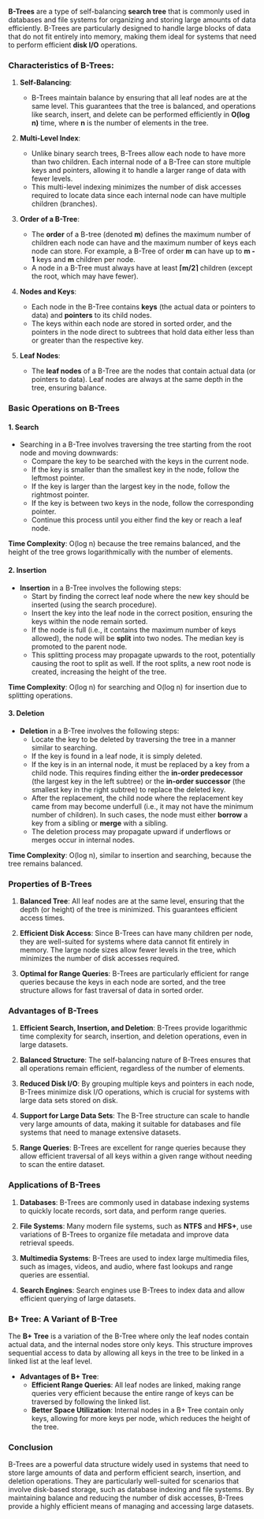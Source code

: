 **B-Trees** are a type of self-balancing **search tree** that is commonly used in databases and file systems for organizing and storing large amounts of data efficiently. B-Trees are particularly designed to handle large blocks of data that do not fit entirely into memory, making them ideal for systems that need to perform efficient **disk I/O** operations.

### Characteristics of B-Trees:
1. **Self-Balancing**:
   - B-Trees maintain balance by ensuring that all leaf nodes are at the same level. This guarantees that the tree is balanced, and operations like search, insert, and delete can be performed efficiently in **O(log n)** time, where **n** is the number of elements in the tree.

2. **Multi-Level Index**:
   - Unlike binary search trees, B-Trees allow each node to have more than two children. Each internal node of a B-Tree can store multiple keys and pointers, allowing it to handle a larger range of data with fewer levels.
   - This multi-level indexing minimizes the number of disk accesses required to locate data since each internal node can have multiple children (branches).

3. **Order of a B-Tree**:
   - The **order** of a B-tree (denoted **m**) defines the maximum number of children each node can have and the maximum number of keys each node can store. For example, a B-Tree of order **m** can have up to **m - 1** keys and **m** children per node.
   - A node in a B-Tree must always have at least **⌈m/2⌉** children (except the root, which may have fewer).

4. **Nodes and Keys**:
   - Each node in the B-Tree contains **keys** (the actual data or pointers to data) and **pointers** to its child nodes.
   - The keys within each node are stored in sorted order, and the pointers in the node direct to subtrees that hold data either less than or greater than the respective key.

5. **Leaf Nodes**:
   - The **leaf nodes** of a B-Tree are the nodes that contain actual data (or pointers to data). Leaf nodes are always at the same depth in the tree, ensuring balance.

### Basic Operations on B-Trees

#### 1. **Search**
- Searching in a B-Tree involves traversing the tree starting from the root node and moving downwards:
  - Compare the key to be searched with the keys in the current node.
  - If the key is smaller than the smallest key in the node, follow the leftmost pointer.
  - If the key is larger than the largest key in the node, follow the rightmost pointer.
  - If the key is between two keys in the node, follow the corresponding pointer.
  - Continue this process until you either find the key or reach a leaf node.

**Time Complexity**: O(log n) because the tree remains balanced, and the height of the tree grows logarithmically with the number of elements.

#### 2. **Insertion**
- **Insertion** in a B-Tree involves the following steps:
  - Start by finding the correct leaf node where the new key should be inserted (using the search procedure).
  - Insert the key into the leaf node in the correct position, ensuring the keys within the node remain sorted.
  - If the node is full (i.e., it contains the maximum number of keys allowed), the node will be **split** into two nodes. The median key is promoted to the parent node.
  - This splitting process may propagate upwards to the root, potentially causing the root to split as well. If the root splits, a new root node is created, increasing the height of the tree.

**Time Complexity**: O(log n) for searching and O(log n) for insertion due to splitting operations.

#### 3. **Deletion**
- **Deletion** in a B-Tree involves the following steps:
  - Locate the key to be deleted by traversing the tree in a manner similar to searching.
  - If the key is found in a leaf node, it is simply deleted.
  - If the key is in an internal node, it must be replaced by a key from a child node. This requires finding either the **in-order predecessor** (the largest key in the left subtree) or the **in-order successor** (the smallest key in the right subtree) to replace the deleted key.
  - After the replacement, the child node where the replacement key came from may become underfull (i.e., it may not have the minimum number of children). In such cases, the node must either **borrow** a key from a sibling or **merge** with a sibling.
  - The deletion process may propagate upward if underflows or merges occur in internal nodes.

**Time Complexity**: O(log n), similar to insertion and searching, because the tree remains balanced.

### Properties of B-Trees

1. **Balanced Tree**: All leaf nodes are at the same level, ensuring that the depth (or height) of the tree is minimized. This guarantees efficient access times.

2. **Efficient Disk Access**: Since B-Trees can have many children per node, they are well-suited for systems where data cannot fit entirely in memory. The large node sizes allow fewer levels in the tree, which minimizes the number of disk accesses required.

3. **Optimal for Range Queries**: B-Trees are particularly efficient for range queries because the keys in each node are sorted, and the tree structure allows for fast traversal of data in sorted order.

### Advantages of B-Trees

1. **Efficient Search, Insertion, and Deletion**: B-Trees provide logarithmic time complexity for search, insertion, and deletion operations, even in large datasets.

2. **Balanced Structure**: The self-balancing nature of B-Trees ensures that all operations remain efficient, regardless of the number of elements.

3. **Reduced Disk I/O**: By grouping multiple keys and pointers in each node, B-Trees minimize disk I/O operations, which is crucial for systems with large data sets stored on disk.

4. **Support for Large Data Sets**: The B-Tree structure can scale to handle very large amounts of data, making it suitable for databases and file systems that need to manage extensive datasets.

5. **Range Queries**: B-Trees are excellent for range queries because they allow efficient traversal of all keys within a given range without needing to scan the entire dataset.

### Applications of B-Trees

1. **Databases**: B-Trees are commonly used in database indexing systems to quickly locate records, sort data, and perform range queries.

2. **File Systems**: Many modern file systems, such as **NTFS** and **HFS+**, use variations of B-Trees to organize file metadata and improve data retrieval speeds.

3. **Multimedia Systems**: B-Trees are used to index large multimedia files, such as images, videos, and audio, where fast lookups and range queries are essential.

4. **Search Engines**: Search engines use B-Trees to index data and allow efficient querying of large datasets.

### B+ Tree: A Variant of B-Tree

The **B+ Tree** is a variation of the B-Tree where only the leaf nodes contain actual data, and the internal nodes store only keys. This structure improves sequential access to data by allowing all keys in the tree to be linked in a linked list at the leaf level.

- **Advantages of B+ Tree**:
  - **Efficient Range Queries**: All leaf nodes are linked, making range queries very efficient because the entire range of keys can be traversed by following the linked list.
  - **Better Space Utilization**: Internal nodes in a B+ Tree contain only keys, allowing for more keys per node, which reduces the height of the tree.

### Conclusion

B-Trees are a powerful data structure widely used in systems that need to store large amounts of data and perform efficient search, insertion, and deletion operations. They are particularly well-suited for scenarios that involve disk-based storage, such as database indexing and file systems. By maintaining balance and reducing the number of disk accesses, B-Trees provide a highly efficient means of managing and accessing large datasets.
